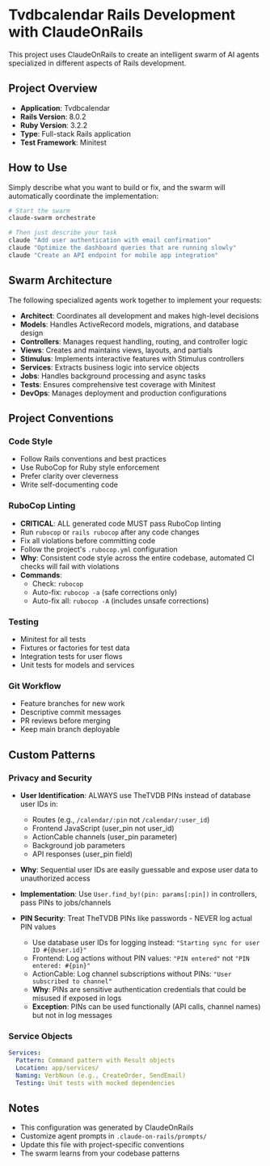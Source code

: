# Tvdbcalendar Rails Development with ClaudeOnRails

This project uses ClaudeOnRails to create an intelligent swarm of AI agents specialized in different aspects of Rails development.

## Project Overview

- **Application**: Tvdbcalendar
- **Rails Version**: 8.0.2
- **Ruby Version**: 3.2.2
- **Type**: Full-stack Rails application
- **Test Framework**: Minitest

## How to Use

Simply describe what you want to build or fix, and the swarm will automatically coordinate the implementation:

```bash
# Start the swarm
claude-swarm orchestrate

# Then just describe your task
claude "Add user authentication with email confirmation"
claude "Optimize the dashboard queries that are running slowly"
claude "Create an API endpoint for mobile app integration"
```

## Swarm Architecture

The following specialized agents work together to implement your requests:

- **Architect**: Coordinates all development and makes high-level decisions
- **Models**: Handles ActiveRecord models, migrations, and database design
- **Controllers**: Manages request handling, routing, and controller logic
- **Views**: Creates and maintains views, layouts, and partials
- **Stimulus**: Implements interactive features with Stimulus controllers
- **Services**: Extracts business logic into service objects
- **Jobs**: Handles background processing and async tasks
- **Tests**: Ensures comprehensive test coverage with Minitest
- **DevOps**: Manages deployment and production configurations

## Project Conventions

### Code Style
- Follow Rails conventions and best practices
- Use RuboCop for Ruby style enforcement
- Prefer clarity over cleverness
- Write self-documenting code

### RuboCop Linting
- **CRITICAL**: ALL generated code MUST pass RuboCop linting
- Run `rubocop` or `rails rubocop` after any code changes
- Fix all violations before committing code
- Follow the project's `.rubocop.yml` configuration
- **Why**: Consistent code style across the entire codebase, automated CI checks will fail with violations
- **Commands**: 
  - Check: `rubocop`
  - Auto-fix: `rubocop -a` (safe corrections only)
  - Auto-fix all: `rubocop -A` (includes unsafe corrections)

### Testing
- Minitest for all tests
- Fixtures or factories for test data
- Integration tests for user flows
- Unit tests for models and services

### Git Workflow
- Feature branches for new work
- Descriptive commit messages
- PR reviews before merging
- Keep main branch deployable

## Custom Patterns

### Privacy and Security
- **User Identification**: ALWAYS use TheTVDB PINs instead of database user IDs in:
  - Routes (e.g., `/calendar/:pin` not `/calendar/:user_id`)
  - Frontend JavaScript (user_pin not user_id)
  - ActionCable channels (user_pin parameter)
  - Background job parameters
  - API responses (user_pin field)
- **Why**: Sequential user IDs are easily guessable and expose user data to unauthorized access
- **Implementation**: Use `User.find_by!(pin: params[:pin])` in controllers, pass PINs to jobs/channels

- **PIN Security**: Treat TheTVDB PINs like passwords - NEVER log actual PIN values
  - Use database user IDs for logging instead: `"Starting sync for user ID #{@user.id}"`
  - Frontend: Log actions without PIN values: `"PIN entered"` not `"PIN entered: #{pin}"`
  - ActionCable: Log channel subscriptions without PINs: `"User subscribed to channel"`
  - **Why**: PINs are sensitive authentication credentials that could be misused if exposed in logs
  - **Exception**: PINs can be used functionally (API calls, channel names) but not in log messages

### Service Objects
```yaml
Services:
  Pattern: Command pattern with Result objects
  Location: app/services/
  Naming: VerbNoun (e.g., CreateOrder, SendEmail)
  Testing: Unit tests with mocked dependencies
```

## Notes

- This configuration was generated by ClaudeOnRails
- Customize agent prompts in `.claude-on-rails/prompts/`
- Update this file with project-specific conventions
- The swarm learns from your codebase patterns